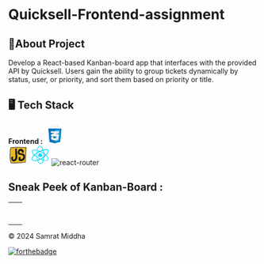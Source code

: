 # Quicksell-Frontend-assignment

## 📌About Project

Develop a React-based Kanban-board app that interfaces with the provided API by Quicksell. Users gain the ability to group tickets dynamically by status, user, or priority, and sort them based on priority or title.

## 🖥️ Tech Stack

**Frontend :**
<code><img height="40" src="https://raw.githubusercontent.com/AnmolVerma404/AnmolVerma404/main/gif/css.webp" alt="css"></code>
<code> <img src="https://raw.githubusercontent.com/AnmolVerma404/AnmolVerma404/main/gif/js.webp" height="40" alt="js"></code>
<code><img height="40" src="https://raw.githubusercontent.com/AnmolVerma404/AnmolVerma404/main/gif/react.webp" alt="react"></code>
![react-router](https://img.shields.io/badge/React_Router-CA4245?style=for-the-badge&logo=react-router&logoColor=white)&nbsp;

## Sneak Peek of Kanban-Board :

<table>
  <tr>
    <td><img src="https://github.com/samratmiddha/QuickSell-Frontend-Assignment/tree/master/src/assets/group_by_user.png" alt="" /></td>
    <td><img src="https://github.com/samratmiddha/QuickSell-Frontend-Assignment/tree/master/src/assets/group_by_status.png" alt="" /></td>
  </tr>
  <tr>
    <td><img src="https://github.com/samratmiddha/QuickSell-Frontend-Assignment/tree/master/src/assets/group_by_priority.png" alt="" /></td>
    <td><img src="https://github.com/samratmiddha/QuickSell-Frontend-Assignment/tree/master/src/assets/grouping_choices.png" alt="" /></td>
  </tr>
</table>

© 2024 Samrat Middha

[![forthebadge](https://forthebadge.com/images/badges/built-with-love.svg)](https://forthebadge.com)
